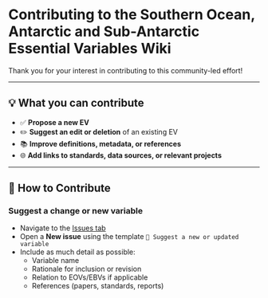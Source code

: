 # Contributing to the Southern Ocean, Antarctic and Sub-Antarctic Essential Variables Wiki

Thank you for your interest in contributing to this community-led effort!  

---

## 💡 What you can contribute

- ✅ **Propose a new EV**
- ✏️ **Suggest an edit or deletion** of an existing EV
- 📚 **Improve definitions, metadata, or references**
- 🌐 **Add links to standards, data sources, or relevant projects**

---

## 🧭 How to Contribute

### Suggest a change or new variable
- Navigate to the [Issues tab](../../issues)
- Open a **New issue** using the template `🧩 Suggest a new or updated variable`
- Include as much detail as possible:
  - Variable name
  - Rationale for inclusion or revision
  - Relation to EOVs/EBVs if applicable
  - References (papers, standards, reports)
